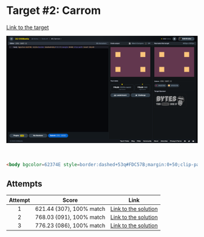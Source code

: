 # Target #2: Carrom

[Link to the target](https://cssbattle.dev/play/2)

![img](src/images/002_carrom.png)

<br>

```html
<body bgcolor=62374E style=border:dashed+53q#FDC57B;margin:0+50;clip-path:inset(53q+0>
```


## Attempts
| Attempt | Score | Link |
|:-:|:-:|:-:|
| 1 | 621.44 {307}, 100% match | [Link to the solution]() |
| 2 | 768.03 {091}, 100% match | [Link to the solution]() |
| 3 | 776.23 {086}, 100% match | [Link to the solution]() |